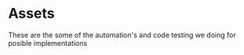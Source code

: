 # Assets
These are the some of the automation's and code testing we doing for posible implementations 